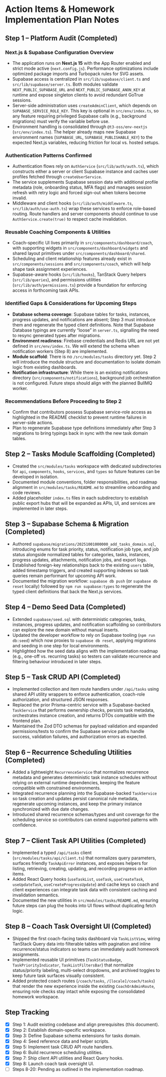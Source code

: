 # Action Items & Homework Implementation Plan Notes

## Step 1 – Platform Audit (Completed)

### Next.js & Supabase Configuration Overview

- The application runs on **Next.js 15** with the App Router enabled and strict mode active (`next.config.js`). Performance optimizations include optimized package imports and Turbopack rules for SVG assets.
- Supabase access is centralized in `src/lib/supabase/client.ts` and `src/lib/supabase/server.ts`. Both modules validate `NEXT_PUBLIC_SUPABASE_URL` and `NEXT_PUBLIC_SUPABASE_ANON_KEY` at runtime and expose singleton clients to avoid redundant GoTrue sessions.
- Server-side administration uses `createAdminClient`, which depends on `SUPABASE_SERVICE_ROLE_KEY`. This key is optional in `src/env/index.ts`, so any feature requiring privileged Supabase calls (e.g., background migrations) must verify the variable before use.
- Environment handling is consolidated through `@t3-oss/env-nextjs` (`src/env/index.ts`). The helper already maps new Supabase environment names (`SUPABASE_URL`, `SUPABASE_PUBLISHABLE_KEY`) to the expected Next.js variables, reducing friction for local vs. hosted setups.

### Authentication Patterns Confirmed

- Authentication flows rely on `AuthService` (`src/lib/auth/auth.ts`), which constructs either a server or client Supabase instance and caches user profiles fetched through `createUserService`.
- The service supplements Supabase session data with additional profile metadata (role, onboarding status, MFA flags) and manages session refresh with retry logic and forced sign-out when tokens become invalid.
- Middleware and client hooks (`src/lib/auth/middleware.ts`, `src/lib/auth/use-auth.ts`) wrap these services to enforce role-based routing. Route handlers and server components should continue to use `AuthService.create(true)` to respect cache invalidation.

### Reusable Coaching Components & Utilities

- Coach-specific UI lives primarily in `src/components/dashboard/coach`, with supporting widgets in `src/components/dashboard/widgets` and shared layout primitives under `src/components/dashboard/shared`.
- Scheduling and client relationship features already exist in `src/components/sessions` and `src/components/coach`, which will help shape task assignment experiences.
- Supabase-aware hooks (`src/lib/hooks`), TanStack Query helpers (`src/lib/queries`), and permissions utilities (`src/lib/auth/permissions.ts`) provide a foundation for enforcing access in forthcoming task APIs.

### Identified Gaps & Considerations for Upcoming Steps

- **Database schema coverage**: Supabase tables for tasks, instances, progress updates, and notifications are absent; Step 3 must introduce them and regenerate the typed client definitions. Note that Supabase Database typings are currently “loose” in `server.ts`, signalling the need to resync generated types after migrations.
- **Environment readiness**: Firebase credentials and Redis URL are not yet defined in `src/env/index.ts`. We will extend the schema when notification workers (Step 8) are implemented.
- **Module scaffold**: There is no `/src/modules/tasks` directory yet. Step 2 will introduce the module structure and documentation to isolate domain logic from existing dashboards.
- **Notification infrastructure**: While there is an existing notifications directory (`src/components/notifications`), background job orchestration is not configured. Future steps should align with the planned BullMQ worker.

### Recommendations Before Proceeding to Step 2

- Confirm that contributors possess Supabase service-role access as highlighted in the README checklist to prevent runtime failures in server-side actions.
- Plan to regenerate Supabase type definitions immediately after Step 3 migrations to bring typings back in sync with the new task domain tables.

## Step 2 – Tasks Module Scaffolding (Completed)

- Created the `src/modules/tasks` workspace with dedicated subdirectories for `api`, `components`, `hooks`, `services`, and `types` so future features can be developed in isolation.
- Documented module conventions, folder responsibilities, and roadmap alignment in `src/modules/tasks/README.md` to streamline onboarding and code reviews.
- Added placeholder `index.ts` files in each subdirectory to establish public export hubs that will be expanded as APIs, UI, and services are implemented in later steps.

## Step 3 – Supabase Schema & Migration (Completed)

- Authored `supabase/migrations/20251001000000_add_tasks_domain.sql`, introducing enums for task priority, status, notification job type, and job status alongside normalized tables for categories, tasks, instances, progress updates, attachments, notification jobs, and export logs.
- Established foreign-key relationships back to the existing `users` table, added timestamp triggers, and created supporting indexes so task queries remain performant for upcoming API work.
- Documented the migration workflow: `supabase db push` (or `supabase db reset` locally) followed by `npm run supabase:types` to regenerate the typed client definitions that back the Next.js services.

## Step 4 – Demo Seed Data (Completed)

- Extended `supabase/seed.sql` with deterministic categories, tasks, instances, progress updates, and notification scaffolding so contributors can explore the new domain without manual inserts.
- Updated the developer workflow to rely on Supabase tooling (`npm run db:seed`) which now proxies to `supabase db reset`, applying migrations and seeding in one step for local environments.
- Highlighted how the seed data aligns with the implementation roadmap (e.g., one-off vs. recurring tasks) so testers can validate recurrence and filtering behaviour introduced in later steps.

## Step 5 – Task CRUD API (Completed)

- Implemented collection and item route handlers under `/api/tasks` using shared API utility wrappers to enforce authentication, coach-role authorization, and structured JSON responses.
- Replaced the prior Prisma-centric service with a Supabase-backed `TaskService` that performs ownership checks, persists task metadata, orchestrates instance creation, and returns DTOs compatible with the frontend plan.
- Maintained the Zod DTO schemas for payload validation and expanded permissions/tests to confirm the Supabase service paths handle success, validation failures, and authorization errors as expected.

## Step 6 – Recurrence Scheduling Utilities (Completed)

- Added a lightweight `RecurrenceService` that normalizes recurrence metadata and generates deterministic task instance schedules without relying on external runtime dependencies, keeping the feature compatible with constrained environments.
- Integrated recurrence planning into the Supabase-backed `TaskService` so task creation and updates persist canonical rule metadata, regenerate upcoming instances, and keep the primary instance synchronized with due date changes.
- Introduced shared recurrence schemas/types and unit coverage for the scheduling service so contributors can extend supported patterns with confidence.

## Step 7 – Client Task API Utilities (Completed)

- Implemented a typed `/api/tasks` client (`src/modules/tasks/api/client.ts`) that normalizes query parameters, surfaces friendly `TaskApiError` instances, and exposes helpers for listing, retrieving, creating, updating, and recording progress on action items.
- Added React Query hooks (`useTaskList`, `useTask`, `useCreateTask`, `useUpdateTask`, `useCreateProgressUpdate`) and cache keys so coach and client experiences can integrate task data with consistent caching and invalidation semantics.
- Documented the new utilities in `src/modules/tasks/README.md`, ensuring future steps can plug the hooks into UI flows without duplicating fetch logic.

## Step 8 – Coach Task Oversight UI (Completed)

- Shipped the first coach-facing tasks dashboard via `TaskListView`, wiring TanStack Query data into filterable tables with pagination and inline recurrence/status indicators so teams can immediately audit homework assignments.
- Implemented reusable UI primitives (`TaskStatusBadge`, `TaskPriorityIndicator`, `TaskListFiltersBar`) that normalize status/priority labeling, multi-select dropdowns, and archived toggles to keep future task surfaces visually consistent.
- Added protected coach routes (`/coach/tasks`, `/[locale]/coach/tasks`) that render the new experience inside the existing `CoachOrAdminRoute`, ensuring role checks stay intact while exposing the consolidated homework workspace.

## Step Tracking

- [x] Step 1: Audit existing codebase and align prerequisites (this document).
- [x] Step 2: Establish domain-specific workspace.
- [x] Step 3: Define Supabase schema extensions for tasks domain.
- [x] Step 4: Seed reference data and helper scripts.
- [x] Step 5: Implement task CRUD API route handlers.
- [x] Step 6: Build recurrence scheduling utilities.
- [x] Step 7: Ship client API utilities and React Query hooks.
- [x] Step 8: Launch coach task oversight UI.
- [ ] Steps 8-20: Pending as outlined in the implementation roadmap.
